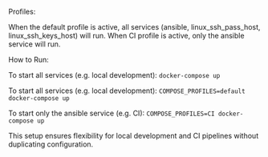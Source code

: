 Profiles:

When the default profile is active, all services (ansible, linux_ssh_pass_host, linux_ssh_keys_host) will run.
When CI profile is active, only the ansible service will run.

How to Run:

To start all services (e.g. local development):
`docker-compose up`

To start all services (e.g. local development):
`COMPOSE_PROFILES=default docker-compose up`

To start only the ansible service (e.g. CI):
`COMPOSE_PROFILES=CI docker-compose up`

This setup ensures flexibility for local development and CI pipelines without duplicating configuration.